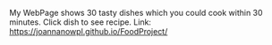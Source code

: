 My WebPage shows 30 tasty dishes which you could cook within 30 minutes. Click dish to see recipe.
Link: https://joannanowpl.github.io/FoodProject/
